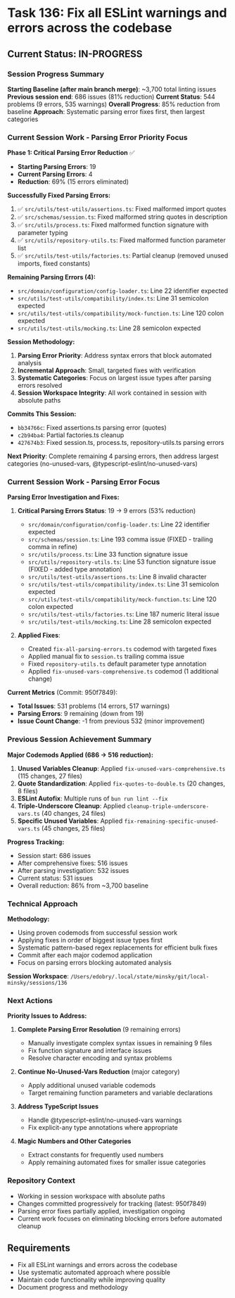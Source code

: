 # Task 136: Fix all ESLint warnings and errors across the codebase

## Current Status: IN-PROGRESS

### Session Progress Summary

**Starting Baseline (after main branch merge)**: ~3,700 total linting issues
**Previous session end**: 686 issues (81% reduction)
**Current Status**: 544 problems (9 errors, 535 warnings)
**Overall Progress**: 85% reduction from baseline
**Approach**: Systematic parsing error fixes first, then largest categories

### Current Session Work - Parsing Error Priority Focus

**Phase 1: Critical Parsing Error Reduction** ✅
- **Starting Parsing Errors**: 19 
- **Current Parsing Errors**: 4
- **Reduction**: 69% (15 errors eliminated)

**Successfully Fixed Parsing Errors:**
1. ✅ `src/utils/test-utils/assertions.ts`: Fixed malformed import quotes  
2. ✅ `src/schemas/session.ts`: Fixed malformed string quotes in description
3. ✅ `src/utils/process.ts`: Fixed malformed function signature with parameter typing
4. ✅ `src/utils/repository-utils.ts`: Fixed malformed function parameter list
5. ✅ `src/utils/test-utils/factories.ts`: Partial cleanup (removed unused imports, fixed constants)

**Remaining Parsing Errors (4):**
- `src/domain/configuration/config-loader.ts`: Line 22 identifier expected
- `src/utils/test-utils/compatibility/index.ts`: Line 31 semicolon expected  
- `src/utils/test-utils/compatibility/mock-function.ts`: Line 120 colon expected
- `src/utils/test-utils/mocking.ts`: Line 28 semicolon expected

**Session Methodology:**
1. **Parsing Error Priority**: Address syntax errors that block automated analysis
2. **Incremental Approach**: Small, targeted fixes with verification
3. **Systematic Categories**: Focus on largest issue types after parsing errors resolved
4. **Session Workspace Integrity**: All work contained in session with absolute paths

**Commits This Session:**
- `bb34766c`: Fixed assertions.ts parsing error (quotes)
- `c2b94ba4`: Partial factories.ts cleanup  
- `427674b3`: Fixed session.ts, process.ts, repository-utils.ts parsing errors

**Next Priority**: Complete remaining 4 parsing errors, then address largest categories (no-unused-vars, @typescript-eslint/no-unused-vars)

### Current Session Work - Parsing Error Focus

**Parsing Error Investigation and Fixes:**

1. **Critical Parsing Errors Status**: 19 → 9 errors (53% reduction)
   - `src/domain/configuration/config-loader.ts`: Line 22 identifier expected
   - `src/schemas/session.ts`: Line 193 comma issue (FIXED - trailing comma in refine)
   - `src/utils/process.ts`: Line 33 function signature issue 
   - `src/utils/repository-utils.ts`: Line 53 function signature issue (FIXED - added type annotation)
   - `src/utils/test-utils/assertions.ts`: Line 8 invalid character
   - `src/utils/test-utils/compatibility/index.ts`: Line 31 semicolon expected
   - `src/utils/test-utils/compatibility/mock-function.ts`: Line 120 colon expected
   - `src/utils/test-utils/factories.ts`: Line 187 numeric literal issue
   - `src/utils/test-utils/mocking.ts`: Line 28 semicolon expected

2. **Applied Fixes**:
   - Created `fix-all-parsing-errors.ts` codemod with targeted fixes
   - Applied manual fix to `session.ts` trailing comma issue
   - Fixed `repository-utils.ts` default parameter type annotation
   - Applied `fix-unused-vars-comprehensive.ts` codemod (1 additional change)

**Current Metrics** (Commit: 950f7849):
- **Total Issues**: 531 problems (14 errors, 517 warnings)
- **Parsing Errors**: 9 remaining (down from 19) 
- **Issue Count Change**: -1 from previous 532 (minor improvement)

### Previous Session Achievement Summary

**Major Codemods Applied (686 → 516 reduction):**

1. **Unused Variables Cleanup**: Applied `fix-unused-vars-comprehensive.ts` (115 changes, 27 files)
2. **Quote Standardization**: Applied `fix-quotes-to-double.ts` (20 changes, 8 files) 
3. **ESLint Autofix**: Multiple runs of `bun run lint --fix`
4. **Triple-Underscore Cleanup**: Applied `cleanup-triple-underscore-vars.ts` (40 changes, 24 files)
5. **Specific Unused Variables**: Applied `fix-remaining-specific-unused-vars.ts` (45 changes, 25 files)

**Progress Tracking:**
- Session start: 686 issues
- After comprehensive fixes: 516 issues
- After parsing investigation: 532 issues  
- Current status: 531 issues
- Overall reduction: 86% from ~3,700 baseline

### Technical Approach

**Methodology:**

- Using proven codemods from successful session work
- Applying fixes in order of biggest issue types first  
- Systematic pattern-based regex replacements for efficient bulk fixes
- Commit after each major codemod application
- Focus on parsing errors blocking automated analysis

**Session Workspace**: `/Users/edobry/.local/state/minsky/git/local-minsky/sessions/136`

### Next Actions

**Priority Issues to Address:**

1. **Complete Parsing Error Resolution** (9 remaining errors)
   - Manually investigate complex syntax issues in remaining 9 files
   - Fix function signature and interface issues
   - Resolve character encoding and syntax problems

2. **Continue No-Unused-Vars Reduction** (major category)
   - Apply additional unused variable codemods
   - Target remaining function parameters and variable declarations

3. **Address TypeScript Issues** 
   - Handle @typescript-eslint/no-unused-vars warnings
   - Fix explicit-any type annotations where appropriate

4. **Magic Numbers and Other Categories**
   - Extract constants for frequently used numbers
   - Apply remaining automated fixes for smaller issue categories

### Repository Context

- Working in session workspace with absolute paths
- Changes committed progressively for tracking (latest: 950f7849)
- Parsing error fixes partially applied, investigation ongoing
- Current work focuses on eliminating blocking errors before automated cleanup

## Requirements

- Fix all ESLint warnings and errors across the codebase
- Use systematic automated approach where possible
- Maintain code functionality while improving quality
- Document progress and methodology
